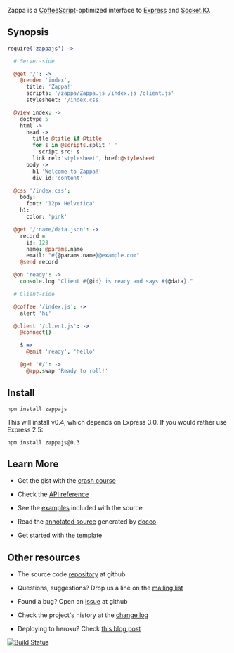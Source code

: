 Zappa is a [CoffeeScript](http://coffeescript.org)-optimized interface to [Express](http://expressjs.com) and [Socket.IO](http://socket.io).

## Synopsis

```coffee
require('zappajs') ->

  # Server-side

  @get '/': ->
    @render 'index',
      title: 'Zappa!'
      scripts: '/zappa/Zappa.js /index.js /client.js'
      stylesheet: '/index.css'

  @view index: ->
    doctype 5
    html ->
      head ->
        title @title if @title
        for s in @scripts.split ' '
          script src: s
        link rel:'stylesheet', href:@stylesheet
      body ->
        h1 'Welcome to Zappa!'
        div id:'content'

  @css '/index.css':
    body:
      font: '12px Helvetica'
    h1:
      color: 'pink'

  @get '/:name/data.json': ->
    record =
      id: 123
      name: @params.name
      email: "#{@params.name}@example.com"
    @send record

  @on 'ready': ->
    console.log "Client #{@id} is ready and says #{@data}."

  # Client-side

  @coffee '/index.js': ->
    alert 'hi'

  @client '/client.js': ->
    @connect()

    $ =>
      @emit 'ready', 'hello'

    @get '#/': ->
      @app.swap 'Ready to roll!'
```

## Install

    npm install zappajs

This will install v0.4, which depends on Express 3.0.
If you would rather use Express 2.5:

    npm install zappajs@0.3

## Learn More

- Get the gist with the [crash course](http://zappajs.github.com/zappajs/docs/crashcourse)

- Check the [API reference](http://zappajs.github.com/zappajs/docs/reference)

- See the [examples](https://github.com/zappajs/zappajs/tree/master/examples) included with the source

- Read the [annotated source](http://zappajs.github.com/zappajs/docs/zappa.html) generated by [docco](http://jashkenas.github.com/docco/)

- Get started with the [template](https://github.com/zappajs/zappajs-template)

## Other resources

- The source code [repository](http://github.com/zappajs/zappajs) at github

- Questions, suggestions? Drop us a line on the [mailing list](http://groups.google.com/group/zappajs)

- Found a bug? Open an [issue](http://github.com/zappajs/zappajs/issues) at github

- Check the project's history at the [change log](https://github.com/zappajs/zappajs/blob/master/CHANGELOG.md)

- Deploying to heroku? Check [this blog post](http://superbigtree.tumblr.com/post/20748825617/hosting-zappa-on-heroku)

[![Build Status](https://secure.travis-ci.org/zappajs/zappajs.png)](http://travis-ci.org/zappajs/zappajs)
